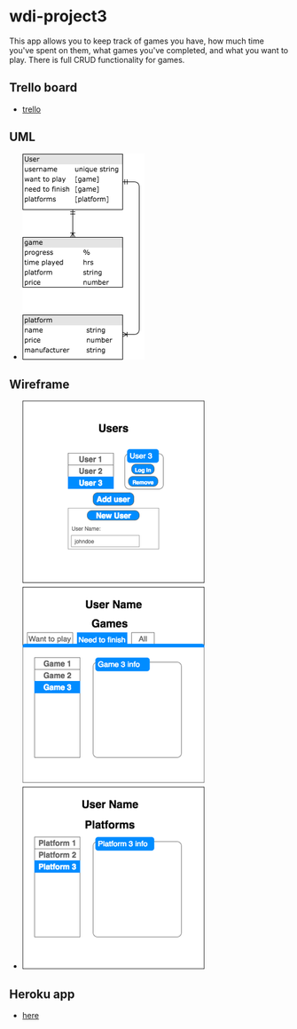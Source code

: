 # wdi-project3

This app allows you to keep track of games you have, how much time you've spent on them, what games you've completed, and what you want to play. There is full CRUD functionality for games.

## Trello board
- [trello](https://trello.com/b/lVjva8GT/project-3)

## UML
- ![UML](https://github.com/RedKing7/wdi-project3/blob/master/readmeStuff/UML.png)

## Wireframe
- ![UML](https://github.com/RedKing7/wdi-project3/blob/master/readmeStuff/Wireframe.png)

## Heroku app
- [here](https://game-backlog.herokuapp.com/)
